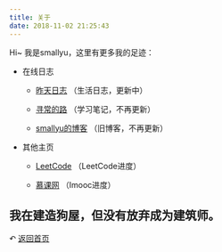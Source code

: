 ```yaml
---
title: 关于
date: 2018-11-02 21:25:43
---
```


Hi~ 我是smallyu，这里有更多我的足迹：

- 在线日志

  - [昨天日志](https://www.yuque.com/smallyu/daily) （生活日志，更新中）

  - [寻常的路](https://www.yuque.com/smallyu/summary) （学习笔记，不再更新）

  - [smallyu的博客](http://oldblog.smallyu.net/) （旧博客，不再更新）

- 其他主页

  - [LeetCode](https://leetcode-cn.com/smallyu/) （LeetCode进度）

  - [慕课网](https://www.imooc.com/u/2408442) （Imooc进度）

我在建造狗屋，但没有放弃成为建筑师。
---

↶ [返回首页](/) 